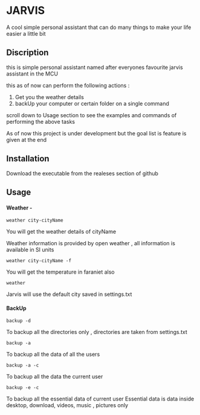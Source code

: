 # JARVIS
A cool simple personal assistant that can do many things to make your life easier a little bit


## Discription
this is simple personal assistant named after everyones favourite jarvis assistant in the MCU 

this as of now can perform the following actions :

1. Get you the weather details
2. backUp your computer or certain folder on a single command

scroll down to Usage section to see the examples and commands of performing the above tasks

As of now this project is under development but the goal list is feature is given at the end


## Installation
Download the executable from the realeses section of github


## Usage

#### Weather - 
```console
weather city-cityName
```
You will get the weather details of cityName

Weather information is provided by open weather , all information is available in SI units

```console
weather city-cityName -f
```
You will get the temperature in faraniet also

```console
weather
```
Jarvis will use the default city saved in settings.txt


#### BackUp
```console
backup -d 
```
To backup all the directories only , directories are taken from settings.txt

```console
backup -a
```
To backup all the data of all the users

```console
backup -a -c
```
To backup all the data the current user

```console
backup -e -c
```
To backup all the essential data of current user 
Essential data is data inside desktop, download, videos, music , pictures only

